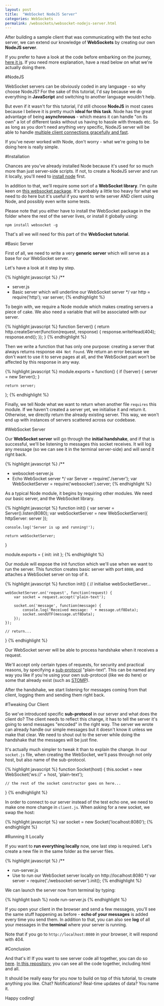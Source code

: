 ```yaml
---
layout: post
title:  "WebSocket NodeJS Server"
categories: WebSockets
permalink: /websockets/websocket-nodejs-server.html
---
```

After building a sample client that was communicating with the test echo server, we can extend our knowledge of **WebSockets** by creating our own **NodeJS server**.

If you prefer to have a look at the code before embarking on the journey, [here it is][codebase]. If you need more explanation, have a read below on what we're actually doing there.

#NodeJS

WebSocket servers can be obviously coded in any language - so why choose NodeJS? For the sake of this tutorial, I'd say because we do everything in **JavaScript** and switching to another language wouldn't help.

But even if it wasn't for this tutorial, I'd still choose **NodeJS** in most cases because I believe it is pretty much **ideal for this task**. Node has the great advantage of being **asynchronous** - which means it can handle "on its own" a lot of different tasks without us having to hassle with threads etc. So as long as you don't need anything very specific, NodeJS server will be able to handle [multiple client connections gracefully and fast][benchmark].

If you've never worked with Node, don't worry - what we're going to be doing here is really simple.

#Installation

Chances are you've already installed Node because it's used for so much more than just server-side scripts. If not, to create a NodeJS server and run it locally, you'll need to [install node][installation] first.

In addition to that, we'll require some sort of a **WebSocket library**. I'm quite keen on [this websocket package][websocket-pkg]. It's probably a little too heavy for what we need to do here but it's useful if you want to write server AND client using Node, and possibly even write some tests.

Please note that you either have to install the WebSocket package in the folder where the rest of the server lives, or install it globally using:

`npm install websocket -g`

That's all we will need for this part of the **WebSocket tutorial**.

#Basic Server

First of all, we need to write a very **generic server** which will serve as a base for our WebSocket server.

Let's have a look at it step by step.

{% highlight javascript %}
/**
 * server.js
 * Basic server which will underline our WebSocket server
 */
var http = require('http');
var server;
{% endhighlight %}

To begin with, we require a Node module which makes creating servers a piece of cake. We also need a variable that will be associated with our server.

{% highlight javascript %}
function Server() {
    return http.createServer(function(request, response) {
        response.writeHead(404);
        response.end();
    });
}
{% endhighlight %}

Then we write a function that has only one purpose: creating a server that always returns response `404 Not Found`. We return an error because we don't want to use it to serve pages at all, and the WebSocket part won't be affected by this response in any way.

{% highlight javascript %}
module.exports = function() {
    if (!server) {
        server = new Server();
    }

    return server;
};
{% endhighlight %}

Finally, we tell Node what we want to return when another file `requires` this module. If we haven't created a server yet, we initialise it and return it. Otherwise, we directly return the already existing server. This way, we won't end up with instances of servers scattered across our codebase.

#WebSocket Server

Our **WebSocket server** will go through the **initial handshake**, and if that is successful, we'll be listening to messages this socket receives. It will log any message (so we can see it in the terminal server-side) and will send it right back.

{% highlight javascript %}
/**
 * websocket-server.js
 * Echo WebSocket server
 */
var Server = require('./server');
var WebSocketServer = require('websocket').server;
{% endhighlight %}

As a typical Node module, it begins by requiring other modules. We need our basic server, and the WebSocket library.

{% highlight javascript %}
function init() {
    var server = Server().listen(8080);
    var webSocketServer = new WebSocketServer({
        httpServer: server
    });

    console.log('Server is up and running!');

    return webSocketServer;
}

module.exports = {
    init: init
};
{% endhighlight %}

Our module will expose the init function which we'll use when we want to run the server. This function creates basic server with port `8080`, and attaches a WebSocket server on top of it.

{% highlight javascript %}
function init() {
    // initialise webSocketServer...

    webSocketServer.on('request', function(request) {
        var socket = request.accept('plain-text');

        socket.on('message', function(message) {
            console.log('Received message: ' + message.utf8Data);
            socket.sendUTF(message.utf8Data);
        });
    });

    // return...
}
{% endhighlight %}

Our WebSocket server will be able to process handshake when it receives a request.

We'll accept only certain types of requests, for security and practical reasons, by specifying a [sub-protocol][sub] "plain-text". This can be named any way you like if you're using your own sub-protocol (like we do here) or some that already exist (such as [STOMP][stomp]). 

After the handshake, we start listening for messages coming from that client, logging them and sending them right back.

#Tweaking Our Client

So we've introduced specific **sub-protocol** in our server and what does the client do? The client needs to reflect this change, it has to tell the server it's going to send messages "encoded" in the right way. The server we wrote can already handle our simple messages but it doesn't know it unless we make that clear. We need to shout out to the server while doing the handshake that the messages will be just fine.

It's actually much simpler to tweak it than to explain the change. In our `socket.js` file, when creating the WebSocket, we'll pass through not only host, but also name of the sub-protocol.

{% highlight javascript %}
function Socket(host) {
    this.socket = new WebSocket('ws://' + host, 'plain-text');

    // the rest of the socket constructor goes on here...
}
{% endhighlight %}

In order to connect to our server instead of the test echo one, we need to make one more change in `client.js`. When asking for a new socket, we swap the host:

{% highlight javascript %}
var socket = new Socket('localhost:8080');
{% endhighlight %}

#Running It Locally

If you want to **run everything locally** now, one last step is required. Let's create a new file in the same folder as the server files.

{% highlight javascript %}
/**
 * run-server.js
 * Use to run our WebSocket server locally on http://localhost:8080
 */
var server = require('./websocket-server').init();
{% endhighlight %}

We can launch the server now from terminal by typing:

{% highlight bash %}
node run-server.js
{% endhighlight %}

If you open your client in the browser and send a few messages, you'll see the same stuff happening as before - **echo of your messages** is added every time you send them. In addition to that, you can also see **log** of all your messages in the **terminal** where your server is running.

Note that if you go to `http://localhost:8080` in your browser, it will respond with 404.

#Conclusion

And that's it! If you want to see server code all together, you can do so [here][codebase]. [In this repository][demo], you can see all the code together, including html and all.

It should be really easy for you now to build on top of this tutorial, to create anything you like. Chat? Notifications? Real-time updates of data? You name it.

Happy coding!

[benchmark]: http://zgadzaj.com/benchmarking-nodejs-basic-performance-tests-against-apache-php
[installation]: https://docs.npmjs.com/getting-started/installing-node
[websocket-pkg]: https://www.npmjs.com/package/websocket
[codebase]: /websockets/server/
[sub]: http://blog.caucho.com/2010/05/07/websockets-and-sub-protocols/
[stomp]: http://jmesnil.net/stomp-websocket/doc/
[demo]: https://github.com/lithin/websocket-server-demo